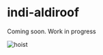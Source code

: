 # indi-aldiroof

Coming soon. Work in progress

![hoist](https://customerservice.aldi.co.uk/warranties/images/products/ThuJan22161226UTC2009.jpg)
